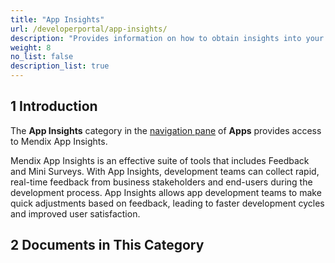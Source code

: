 ```yaml
---
title: "App Insights"
url: /developerportal/app-insights/
description: "Provides information on how to obtain insights into your Mendix apps."
weight: 8
no_list: false 
description_list: true
---
```


## 1 Introduction

The **App Insights** category in the [navigation pane](/developerportal/#navigation-pane) of **Apps** provides access to Mendix App Insights.

Mendix App Insights is an effective suite of tools that includes Feedback and Mini Surveys. With App Insights, development teams can collect rapid, real-time feedback from business stakeholders and end-users during the development process. App Insights allows app development teams to make quick adjustments based on feedback, leading to faster development cycles and improved user satisfaction.

## 2 Documents in This Category
